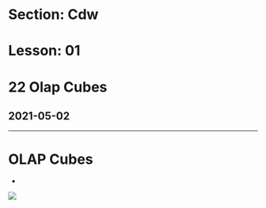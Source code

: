 # Section: Cdw
# Lesson: 01
# 22 Olap Cubes
## 2021-05-02
---

# OLAP Cubes
- 
![](https://i.imgur.com/szvF0LA.png)
